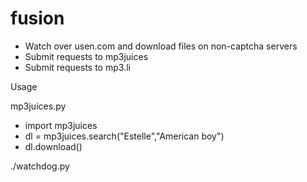 fusion
======

* Watch over usen.com and download files on non-captcha servers
* Submit requests to mp3juices
* Submit requests to mp3.li

Usage

mp3juices.py

* import mp3juices
* dl = mp3juices.search("Estelle","American boy")
* dl.download()

./watchdog.py
